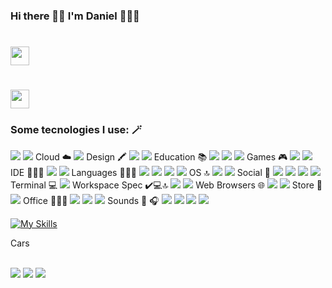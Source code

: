 ### Hi there 👋🏻 I'm Daniel 👨🏻‍💻

<h1><img src="https://slackmojis.com/emojis/59391-checked/download" width="30"/></h1> 
<h1><img src="https://slackmojis.com/emojis/62008-party-github/download" width="30"/></h1>


<!--
**danimelenge/danimelenge** is a ✨ _special_ ✨ repository because its `README.md` (this file) appears on your GitHub profile.

Here are some ideas to get you started:

- 🔭 I’m currently working on ...
- 🌱 I’m currently learning ...
- 👯 I’m looking to collaborate on ...
- 🤔 I’m looking for help with ...
- 💬 Ask me about ...
- 📫 How to reach me: ...
- 😄 Pronouns: ...
- ⚡ Fun fact: ...
-->
### Some tecnologies I use: 🪄


<img src="https://img.shields.io/badge/Gmail-D14836?style=for-the-badge&logo=gmail&logoColor=white" />  
<img src="https://img.shields.io/badge/WhatsApp-25D366?style=for-the-badge&logo=whatsapp&logoColor=white" /> 
Cloud ☁️
 <img src="https://img.shields.io/badge/iCloud-3693F3?style=for-the-badge&logo=iCloud&logoColor=white" /> 
Design 🖍️
<img src="https://img.shields.io/badge/Figma-F24E1E?style=for-the-badge&logo=figma&logoColor=white" />
<img src="https://img.shields.io/badge/Canva-%2300C4CC.svg?&style=for-the-badge&logo=Canva&logoColor=white" />  
Education 📚
<img src="https://img.shields.io/badge/Udacity-grey?style=for-the-badge&logo=udacity&logoColor=#5FCFEE" /> 
<img src="https://img.shields.io/badge/Platzi-98CA3F?style=for-the-badge&logo=platzi&logoColor=white" /> 
<img src="https://img.shields.io/badge/Duolingo-58CC02?style=for-the-badge&logo=Duolingo&logoColor=white" /> 
Games 🎮
 <img src="https://img.shields.io/badge/PlayStation-003791?style=for-the-badge&logo=playstation&logoColor=white" /> 
<img src="https://img.shields.io/badge/Epic%20Games-313131?style=for-the-badge&logo=Epic%20Games&logoColor=white" />   
IDE 👨🏻‍💻
<img src="https://img.shields.io/badge/Visual_Studio_Code-0078D4?style=for-the-badge&logo=visual%20studio%20code&logoColor=white" /> 
<img src="https://img.shields.io/badge/Xcode-007ACC?style=for-the-badge&logo=Xcode&logoColor=white" />  
Languages 👨🏻‍💻
<img src="https://img.shields.io/badge/CSS3-1572B6?style=for-the-badge&logo=css3&logoColor=white" /> 
<img src="https://img.shields.io/badge/HTML5-E34F26?style=for-the-badge&logo=html5&logoColor=white" /> 
<img src="https://img.shields.io/badge/Python-FFD43B?style=for-the-badge&logo=python&logoColor=blue" /> 
 <img src="https://img.shields.io/badge/Swift-FA7343?style=for-the-badge&logo=swift&logoColor=white" />  
OS 🔝
<img src="https://img.shields.io/badge/iOS-000000?style=for-the-badge&logo=ios&logoColor=white" />  
<img src="https://img.shields.io/badge/mac%20os-000000?style=for-the-badge&logo=apple&logoColor=white" /> 
Social 👫
<img src="https://img.shields.io/badge/Codepen-000000?style=for-the-badge&logo=codepen&logoColor=white" /> 
<img src="https://img.shields.io/badge/GitHub-100000?style=for-the-badge&logo=github&logoColor=white" />  
<img src="https://img.shields.io/badge/Instagram-E4405F?style=for-the-badge&logo=instagram&logoColor=white" /> 
<img src="https://img.shields.io/badge/Twitter-1DA1F2?style=for-the-badge&logo=twitter&logoColor=white" />  
Terminal 💻
<img src="https://img.shields.io/badge/GIT-E44C30?style=for-the-badge&logo=git&logoColor=white" />  
Workspace Spec ✔️💻🔝
<img src="https://img.shields.io/badge/Apple%20laptop-333333?style=for-the-badge&logo=apple&logoColor=white" /> 
<img src="https://img.shields.io/badge/apple%20silicon-333333?style=for-the-badge&logo=apple&logoColor=white" /> 
Web Browsers 🌐
<img src="https://img.shields.io/badge/Google_chrome-4285F4?style=for-the-badge&logo=Google-chrome&logoColor=white" /> 
<img src="https://img.shields.io/badge/Safari-000000?style=for-the-badge&logo=safari&logoColor=white" /> 
Store 🛒
<img src="https://img.shields.io/badge/App_Store-0D96F6?style=for-the-badge&logo=app-store&logoColor=white" /> 
Office 👨🏻‍💻
<img src="https://img.shields.io/badge/Microsoft_Excel-217346?style=for-the-badge&logo=microsoft-excel&logoColor=white" />  
<img src="https://img.shields.io/badge/Microsoft_Office-D83B01?style=for-the-badge&logo=microsoft-office&logoColor=white" /> 
<img src="https://img.shields.io/badge/Microsoft_PowerPoint-B7472A?style=for-the-badge&logo=microsoft-powerpoint&logoColor=white" />
Sounds 🎼 🎧
<img src="https://img.shields.io/badge/apple%20music-F34E68?style=for-the-badge&logo=apple%20music&logoColor=white" /> 
<img src="https://img.shields.io/badge/Apple_Podcasts-9933CC?style=for-the-badge&logo=apple-podcasts&logoColor=white" /> 
<img src="https://img.shields.io/badge/Shazam-0088FF?style=for-the-badge&logo=Shazam&logoColor=white" /> 
<img src="https://img.shields.io/badge/YouTube_Music-FF0000?style=for-the-badge&logo=youtube-music&logoColor=white" />  

[![My Skills](https://skillicons.dev/icons?i=git,github,figma,vscode,twitter,swift,py,ps,instagram,html,css,ai,dart)](https://skillicons.dev)

Cars
<div style="display:inline_block"><br/>
<img src="https://aleen42.github.io/badges/src/tesla.svg" />
<img src="https://aleen42.github.io/badges/src/bmw.svg" />
<img src="https://aleen42.github.io/badges/src/mercedes_benz.svg" />
</div>














